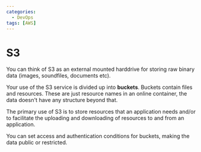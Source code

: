 ```yaml
---
categories:
  - DevOps
tags: [AWS]
---
```


# S3

You can think of S3 as an external mounted harddrive for storing raw binary data (images, soundfiles, documents etc).

Your use of the S3 service is divided up into **buckets**. Buckets contain files and resources. These are just resource names in an online container, the data doesn't have any structure beyond that.

The primary use of S3 is to store resources that an application needs and/or to facilitate the uploading and downloading of resources to and from an application.

You can set access and authentication conditions for buckets, making the data public or restricted.
